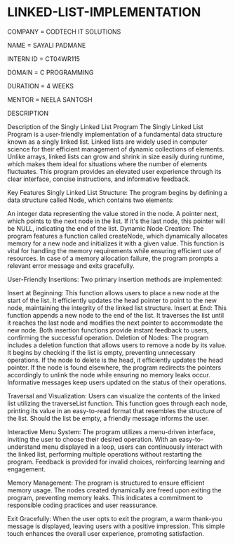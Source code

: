 # LINKED-LIST-IMPLEMENTATION

COMPANY = CODTECH IT SOLUTIONS

NAME = SAYALI PADMANE

INTERN ID = CT04WR115

DOMAIN = C PROGRAMMING

DURATION = 4 WEEKS

MENTOR = NEELA SANTOSH

DESCRIPTION

Description of the Singly Linked List Program
The Singly Linked List Program is a user-friendly implementation of a fundamental data structure known as a singly linked list. Linked lists are widely used in computer science for their efficient management of dynamic collections of elements. Unlike arrays, linked lists can grow and shrink in size easily during runtime, which makes them ideal for situations where the number of elements fluctuates. This program provides an elevated user experience through its clear interface, concise instructions, and informative feedback.

Key Features
Singly Linked List Structure:
The program begins by defining a data structure called Node, which contains two elements:

An integer data representing the value stored in the node.
A pointer next, which points to the next node in the list. If it's the last node, this pointer will be NULL, indicating the end of the list.
Dynamic Node Creation:
The program features a function called createNode, which dynamically allocates memory for a new node and initializes it with a given value. This function is vital for handling the memory requirements while ensuring efficient use of resources. In case of a memory allocation failure, the program prompts a relevant error message and exits gracefully.

User-Friendly Insertions:
Two primary insertion methods are implemented:

Insert at Beginning: This function allows users to place a new node at the start of the list. It efficiently updates the head pointer to point to the new node, maintaining the integrity of the linked list structure.
Insert at End: This function appends a new node to the end of the list. It traverses the list until it reaches the last node and modifies the next pointer to accommodate the new node. Both insertion functions provide instant feedback to users, confirming the successful operation.
Deletion of Nodes:
The program includes a deletion function that allows users to remove a node by its value. It begins by checking if the list is empty, preventing unnecessary operations. If the node to delete is the head, it efficiently updates the head pointer. If the node is found elsewhere, the program redirects the pointers accordingly to unlink the node while ensuring no memory leaks occur. Informative messages keep users updated on the status of their operations.

Traversal and Visualization:
Users can visualize the contents of the linked list utilizing the traverseList function. This function goes through each node, printing its value in an easy-to-read format that resembles the structure of the list. Should the list be empty, a friendly message informs the user.

Interactive Menu System:
The program utilizes a menu-driven interface, inviting the user to choose their desired operation. With an easy-to-understand menu displayed in a loop, users can continuously interact with the linked list, performing multiple operations without restarting the program. Feedback is provided for invalid choices, reinforcing learning and engagement.

Memory Management:
The program is structured to ensure efficient memory usage. The nodes created dynamically are freed upon exiting the program, preventing memory leaks. This indicates a commitment to responsible coding practices and user reassurance.

Exit Gracefully:
When the user opts to exit the program, a warm thank-you message is displayed, leaving users with a positive impression. This simple touch enhances the overall user experience, promoting satisfaction.

